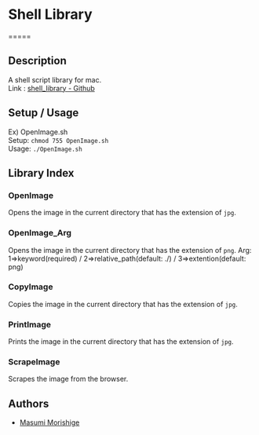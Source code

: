 # Shell Library

=====

## Description

A shell script library for mac.<br>
Link : [shell_library - Github](https://github.com/Masumi-M/shell_library)

## Setup / Usage

Ex) OpenImage.sh<br>
Setup: `chmod 755 OpenImage.sh`<br>
Usage: `./OpenImage.sh`<br>

## Library Index

### OpenImage

Opens the image in the current directory that has the extension of `jpg`.

### OpenImage_Arg

Opens the image in the current directory that has the extension of `png`.
Arg: 1=>keyword(required) / 2=>relative_path(default: ./) / 3=>extention(default: png)

### CopyImage

Copies the image in the current directory that has the extension of `jpg`.

### PrintImage

Prints the image in the current directory that has the extension of `jpg`.

### ScrapeImage

Scrapes the image from the browser.

## Authors

- [Masumi Morishige](https://github.com/Masumi-M)
